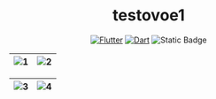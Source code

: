 <h1 align="center">testovoe1</h1>

<div align="center">

[![Flutter](https://img.shields.io/badge/flutter-44D0FA?logo=flutter&style=for-the-badge&logoColor=white)](https://flutter.dev/)
[![Dart](https://img.shields.io/badge/Dart-30B7F3?logo=dart&style=for-the-badge&logoColor=white)](https://dart.dev/)
![Static Badge](https://img.shields.io/badge/Platform-Android%20%7C%20IOS%20%7C%20Web-green)

</div>


| ![1](https://github.com/user-attachments/assets/feb11800-660d-4672-85d4-d2ec8fb54992) | ![2](https://github.com/user-attachments/assets/008c7af6-38c2-4ee4-ac0d-9bc84c8e4768) |
| :------------: | :------------: |

| ![3](https://github.com/user-attachments/assets/cd9c0b00-bd8a-49f4-b1ac-9c9913e78cac) | ![4](https://github.com/user-attachments/assets/ff02dce6-6d3b-4b9c-bff7-c69bafb246bc) |
| :------------: | :------------: |
